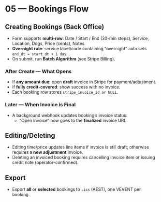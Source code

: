 # 05 — Bookings Flow

## Creating Bookings (Back Office)
- Form supports **multi-row**: Date / Start / End (30-min steps), Service, Location, Dogs, Price (cents), Notes.
- **Overnight rule**: service label/code containing "overnight" auto sets `end_dt = start_dt + 1 day`.
- On submit, run **Batch Algorithm** (see Stripe Billing).

### After Create — What Opens
- If **any amount due**: open **draft** invoice in Stripe for payment/adjustment.
- If **fully credit-covered**: show success with no invoice.
- Each booking row stores `stripe_invoice_id or NULL`.

### Later — When Invoice is Final
- A background webhook updates booking’s invoice status:
  - “Open invoice” now goes to the **finalized** invoice URL.

## Editing/Deleting
- Editing time/price updates line items if invoice is still draft; otherwise requires a **new adjustment** invoice.
- Deleting an invoiced booking requires cancelling invoice item or issuing credit note (operator-confirmed).

## Export
- Export **all** or **selected** bookings to `.ics` (AEST), one VEVENT per booking.
